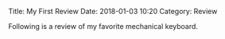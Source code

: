 Title: My First Review
Date: 2018-01-03 10:20
Category: Review

Following is a review of my favorite mechanical keyboard.

